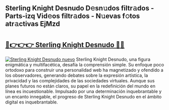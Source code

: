 ## Sterling Knight Desnudo D𝚎sn𝚞dos filtr𝚊dos - Parts-izq Vid𝚎os filtr𝚊dos - N𝚞evas f𝚘tos atr𝚊ctivas EjMzd

# <h2><a href="http://mbcnhmr.tromn.icu/?c=Sterling+Knight+Desnudo">🔗👉👉👉 Sterling Knight Desnudo 🔗🔗</a></h2>

[![Sterling Knight Desnudo nuevo](https://i.imgur.com/pEAQMta.gif)](http://mbcnhmr.tromn.icu/?c=Sterling+Knight+Desnudo)
Sterling Knight Desnudo, una figura enigmática y multifacética, desafía la comprensión simple. Su enfoque poco ortodoxo para construir una personalidad web ha magnetizado y ofendido a los observadores, generando debates sobre la expresión artística, la privacidad y las complejidades de las sociedades virtuales. Aunque sus planes futuros no están claros, su papel en la redefinición del mundo en línea es incuestionable. Impulsado por una determinación inquebrantable y un encanto innegable, el progreso de Sterling Knight Desnudo en el ámbito digital es inquebrantable.
